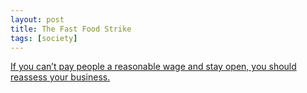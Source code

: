 ```yaml
---
layout: post
title: The Fast Food Strike
tags: [society]
---
```



[If you can’t pay people a reasonable wage and stay open, you should reassess your business.](https://www.theatlantic.com/national/archive/2013/08/what-know-about-todays-important-fast-food-strike/311560/)